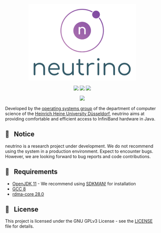 <p align="center">
  <img src="logo.svg" height=250>
</p>

<p align="center">
  <a href="https://travis-ci.com/hhu-bsinfo/neutrino"><img src="https://travis-ci.org/hhu-bsinfo/neutrino.svg?branch=master"></a>
  <a href="https://openjdk.java.net/projects/jdk/11/"><img src="https://img.shields.io/badge/java-11-blue.svg"></a>
  <a href="https://github.com/hhu-bsinfo/neutrino/blob/master/LICENSE"><img src="https://img.shields.io/badge/license-GPLv3-orange.svg"></a>
</p>

<p align="center">
  <a href="https://www.ej-technologies.com/products/jprofiler/overview.html"><img src="https://www.ej-technologies.com/images/product_banners/jprofiler_large.png"></a>
</p>

Developed by the [operating systems group](https://www.cs.hhu.de/en/research-groups/operating-systems.html) of the department of computer science of the [Heinrich Heine University Düsseldorf](https://www.hhu.de), neutrino aims at providing comfortable and efficient access to InfiniBand hardware in Java.

## :construction: &nbsp; Notice

neutrino is a research project under development. We do not recommend using the system in a production environment. Expect to encounter bugs. However, we are looking forward to bug reports and code contributions.

## :wrench: &nbsp; Requirements

  * [OpenJDK 11](https://openjdk.java.net/projects/jdk/11/) - We recommend using [SDKMAN!](https://sdkman.io) for installation
  * [GCC 8](https://gcc.gnu.org/install/download.html)
  * [rdma-core 28.0](https://github.com/linux-rdma/rdma-core)
  
## :scroll: &nbsp; License

This project is licensed under the GNU GPLv3 License - see the [LICENSE](LICENSE) file for details.